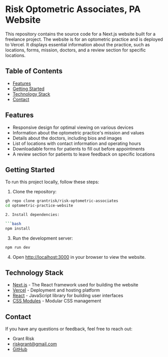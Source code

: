 # Risk Optometric Associates, PA Website

This repository contains the source code for a Next.js website built for a freelance project. The website is for an optometric practice and is deployed to Vercel. It displays essential information about the practice, such as locations, forms, mission, doctors, and a review section for specific locations.

## Table of Contents

- [Features](#features)
- [Getting Started](#getting-started)
- [Technology Stack](#technology-stack)
- [Contact](#contact)

## Features

- Responsive design for optimal viewing on various devices
- Information about the optometric practice's mission and values
- Details about the doctors, including bios and images
- List of locations with contact information and operating hours
- Downloadable forms for patients to fill out before appointments
- A review section for patients to leave feedback on specific locations

## Getting Started

To run this project locally, follow these steps:

1. Clone the repository:

```bash
gh repo clone grantrisk/risk-optometric-associates
cd optometric-practice-website

2. Install dependencies:

```bash
npm install
```

3. Run the development server:

```bash
npm run dev
```

4. Open [http://localhost:3000](http://localhost:3000) in your browser to view the website.

## Technology Stack

- [Next.js](https://nextjs.org/) - The React framework used for building the website
- [Vercel](https://vercel.com/) - Deployment and hosting platform
- [React](https://reactjs.org/) - JavaScript library for building user interfaces
- [CSS Modules](https://github.com/css-modules/css-modules) - Modular CSS management

## Contact

If you have any questions or feedback, feel free to reach out:

- Grant Risk
- riskgrant@gmail.com
- [GitHub](https://github.com/grantrisk)
